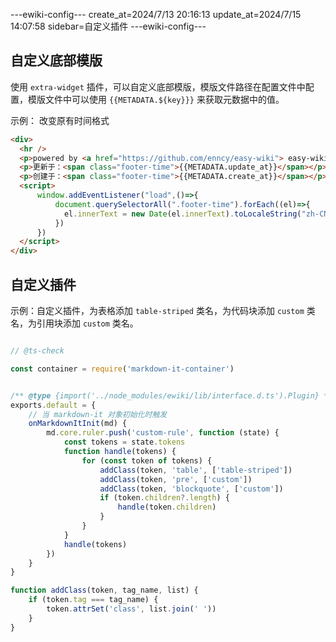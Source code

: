 ---ewiki-config---
create_at=2024/7/13 20:16:13
update_at=2024/7/15 14:07:58
sidebar=自定义插件
---ewiki-config---


## 自定义底部模版

使用 `extra-widget` 插件，可以自定义底部模版，模版文件路径在配置文件中配置，模版文件中可以使用 `{{METADATA.${key}}}` 来获取元数据中的值。

示例： 改变原有时间格式

```html
<div>
  <hr />
  <p>powered by <a href="https://github.com/enncy/easy-wiki"> easy-wiki </a></p>
  <p>更新于：<span class="footer-time">{{METADATA.update_at}}</span></p>
  <p>创建于：<span class="footer-time">{{METADATA.create_at}}</span></p>
  <script>
      window.addEventListener("load",()=>{
          document.querySelectorAll(".footer-time").forEach((el)=>{
            el.innerText = new Date(el.innerText).toLocaleString("zh-CN").replace(/\//g,'-')
          })
      })
  </script>
</div> 
```

 
## 自定义插件 

示例：自定义插件，为表格添加 `table-striped` 类名，为代码块添加 `custom` 类名，为引用块添加 `custom` 类名。

```js

// @ts-check

const container = require('markdown-it-container')


/** @type {import('../node_modules/ewiki/lib/interface.d.ts').Plugin} */
exports.default = {
    // 当 markdown-it 对象初始化时触发
    onMarkdownItInit(md) {
        md.core.ruler.push('custom-rule', function (state) {
            const tokens = state.tokens
            function handle(tokens) {
                for (const token of tokens) {
                    addClass(token, 'table', ['table-striped'])
                    addClass(token, 'pre', ['custom'])
                    addClass(token, 'blockquote', ['custom'])
                    if (token.children?.length) {
                        handle(token.children)
                    }
                }
            }
            handle(tokens)
        })
    }
}

function addClass(token, tag_name, list) {
    if (token.tag === tag_name) {
        token.attrSet('class', list.join(' '))
    }
}

```